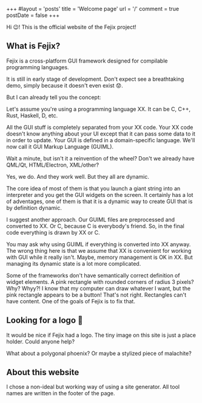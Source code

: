 +++
#layout = 'posts'
title = 'Welcome page'
url = '/'
comment = true
postDate = false
+++

Hi :wink:! This is the official website of the Fejix project!

## What is Fejix?

Fejix is a cross-platform GUI framework designed for compilable programming languages.

It is still in early stage of development.
Don't expect see a breathtaking demo, simply because it doesn't even exist :worried:.

But I can already tell you the concept:

Let's assume you're using a programming language XX. It can be C, C++, Rust, Haskell, D, etc.

All the GUI stuff is completely separated from your XX code.
Your XX code doesn't know anything about your UI except that it can pass some data to it in order to update.
Your GUI is defined in a domain-specific language.
We'll now call it GUI Markup Language (GUIML).

Wait a minute, but isn't it a reinvention of the wheel? Don't we already have QML/Qt, HTML/Electron, XML/other?

Yes, we do. And they work well. But they all are dynamic.

The core idea of most of them is that you launch a giant string into an interpreter and you get the GUI widgets on the screen.
It certainly has a lot of adventages, one of them is that it is a dynamic way to create GUI that is by definition dynamic.

I suggest another approach.
Our GUIML files are preprocessed and converted to XX. Or C, because C is everybody's friend.
So, in the final code everything is drawn by XX or C.

You may ask why using GUIML if everything is converted into XX anyway. The wrong thing here is that we assume that XX is convenient for working with GUI while it really isn't. Maybe, memory management is OK in XX. But managing its dynamic state is a lot more complicated. 

Some of the frameworks don't have semantically correct definition of widget elements.
A pink rectangle with rounded corners of radius 3 pixels? Why? Whyy?! I know that my computer can draw whatever I want, but the pink rectangle appears to be a button! That's not right. Rectangles can't have content. One of the goals of Fejix is to fix that.

## Looking for a logo :eyes:

It would be nice if Fejix had a logo. The tiny image on this site is just a place holder. Could anyone help?

What about a polygonal phoenix? Or maybe a stylized piece of malachite?


## About this website

I chose a non-ideal but working way of using a site generator. All tool names are written in the footer of the page.

